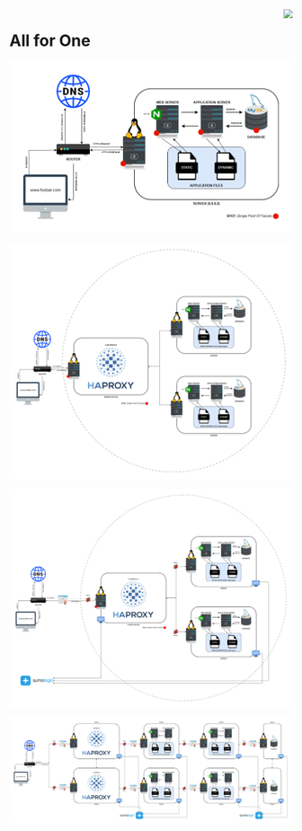 <img  height="50px" align="right" src="https://apply.holbertonschool.com/holberton-logo.png">

# All for One

<img align="center" src="https://raw.githubusercontent.com/fchavonet/holbertonschool-system_engineering-devops/main/web_infrastructure_design/assets/0-simple_web_stack.png">
<br><br>
<img align="center" src="https://raw.githubusercontent.com/fchavonet/holbertonschool-system_engineering-devops/main/web_infrastructure_design/assets/1-distributed_web_infrastructure.png">
<br><br>
<img align="center" src="https://raw.githubusercontent.com/fchavonet/holbertonschool-system_engineering-devops/main/web_infrastructure_design/assets/2-secured_and_monitored_web_infrastructure.png">
<br><br>
<img align="center" src="https://raw.githubusercontent.com/fchavonet/holbertonschool-system_engineering-devops/main/web_infrastructure_design/assets/3-scale_up.png">